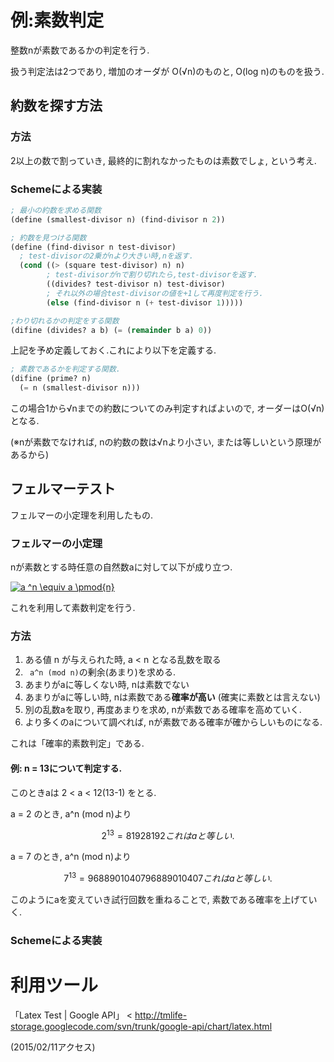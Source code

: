 # 例:素数判定

整数nが素数であるかの判定を行う.

扱う判定法は2つであり,
増加のオーダが O(√n)のものと,
O(log n)のものを扱う.

## 約数を探す方法

### 方法

2以上の数で割っていき,
最終的に割れなかったものは素数でしょ,
という考え.

### Schemeによる実装

```scheme
; 最小の約数を求める関数
(define (smallest-divisor n) (find-divisor n 2))

; 約数を見つける関数
(define (find-divisor n test-divisor)
  ; test-divisorの2乗がnより大きい時,nを返す.
  (cond ((> (square test-divisor) n) n)
        ; test-divisorがnで割り切れたら,test-divisorを返す.
        ((divides? test-divisor n) test-divisor)
        ; それ以外の場合test-divisorの値を+1して再度判定を行う.
        (else (find-divisor n (+ test-divisor 1)))))

;わり切れるかの判定をする関数
(difine (divides? a b) (= (remainder b a) 0))

```

上記を予め定義しておく.これにより以下を定義する.

```scheme
; 素数であるかを判定する関数.
(difine (prime? n)
  (= n (smallest-divisor n)))

```

この場合1から√nまでの約数についてのみ判定すればよいので,
オーダーはO(√n)となる.

(※nが素数でなければ,
nの約数の数は√nより小さい,
または等しいという原理があるから)

## フェルマーテスト

フェルマーの小定理を利用したもの.

### フェルマーの小定理

nが素数とする時任意の自然数aに対して以下が成り立つ.

<a href="http://chart.apis.google.com/chart?cht=tx&amp;chf=bg,s,ffffff00&amp;chco=000000ff&amp;chs=20&amp;chl=a%20%5En%20%5Cequiv%20a%20%5Cpmod%7Bn%7D"><img alt="a ^n \equiv a \pmod{n}" src="http://chart.apis.google.com/chart?cht=tx&amp;chf=bg,s,ffffff00&amp;chco=000000ff&amp;chs=20&amp;chl=a%20%5En%20%5Cequiv%20a%20%5Cpmod%7Bn%7D"></a>

これを利用して素数判定を行う.

### 方法

1. ある値 n が与えられた時, a < n となる乱数を取る
2. `` a^n (mod n)``の剰余(あまり)を求める.
3. あまりがaに等しくない時, nは素数でない
4. あまりがaに等しい時, nは素数である**確率が高い** (確実に素数とは言えない)
5. 別の乱数aを取り, 再度あまりを求め, nが素数である確率を高めていく.
6. より多くのaについて調べれば, nが素数である確率が確からしいものになる.

これは「確率的素数判定」である.

#### 例: n = 13について判定する.

このときaは 2 < a < 12(13-1) をとる.

a = 2 のとき, a^n (mod n)より
```math
2^13 = 8192
8192 % 13 = 2
これはaと等しい.
```

a = 7 のとき, a^n (mod n)より
```math
7^13 = 96889010407
96889010407 % 13 = 7
これはaと等しい.
```

このようにaを変えていき試行回数を重ねることで,
素数である確率を上げていく.

### Schemeによる実装

# 利用ツール
「Latex Test | Google API」
<
 <http://tmlife-storage.googlecode.com/svn/trunk/google-api/chart/latex.html>
>
(2015/02/11アクセス)
